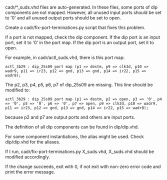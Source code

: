 cadr/*_suds.vhd files are auto-generated. In these files, some ports of dip components are not mapped. However, all unused input ports should be set to '0' and all unused output ports should be set to open.

Create a cadr/fix-port-terminations.py script that fixes this problem.

If a port is not mapped, check the dip component. If the dip port is an input port, set it to '0' in the port map. If the dip port is an output port, set it to open.

For example, in cadr/actl_suds.vhd, there is this port map:
```
actl_3b29 : dip_25s09 port map (p1 => destm, p9 => clk3d, p10 => wadr9, p11 => ir23, p12 => gnd, p13 => gnd, p14 => ir22, p15 => wadr8);
```

The p2, p3, p4, p5, p6, p7 of dip_25s09 are missing. This line should be modified to:
```
actl_3b29 : dip_25s09 port map (p1 => destm, p2 => open, p3 => '0', p4 => '0', p5 => '0', p6 => '0', p7 => open, p9 => clk3d, p10 => wadr9, p11 => ir23, p12 => gnd, p13 => gnd, p14 => ir22, p15 => wadr8);
```

because p2 and p7 are output ports and others are input ports.

The definition of all dip components can be found in dip/dip.vhd.

For some component instantiations, the alias might be used. Check dip/dip.vhd for the aliases.

If I run, cadr/fix-port-terminations.py X_suds.vhd, X_suds.vhd should be modified accordingly.

If the change succeeds, exit with 0, if not exit with non-zero error code and print the error message. 